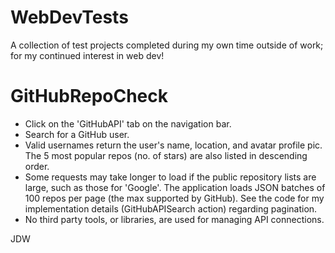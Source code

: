 # WebDevTests
A collection of test projects completed during my own time outside of work; for my continued interest in web dev!

# GitHubRepoCheck
- Click on the 'GitHubAPI' tab on the navigation bar.
- Search for a GitHub user.
- Valid usernames return the user's name, location,
  and avatar profile pic. The 5 most popular repos
  (no. of stars) are also listed in descending order.
- Some requests may take longer to load if the public
  repository lists are large, such as those for 'Google'.
  The application loads JSON batches of 100 repos per 
  page (the max supported by GitHub). See the code for
  my implementation details (GitHubAPISearch action)
  regarding pagination.
- No third party tools, or libraries, are used for managing
  API connections.
  
JDW